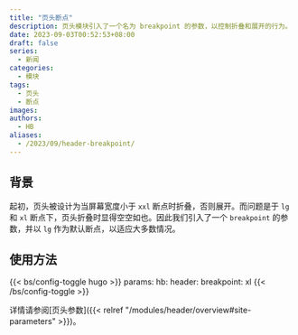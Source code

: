 ```yaml
---
title: "页头断点"
description: 页头模块引入了一个名为 breakpoint 的参数，以控制折叠和展开的行为。
date: 2023-09-03T00:52:53+08:00
draft: false
series:
  - 新闻
categories:
  - 模块
tags:
  - 页头
  - 断点
images:
authors:
  - HB
aliases:
  - /2023/09/header-breakpoint/
---
```


## 背景

起初，页头被设计为当屏幕宽度小于 `xxl` 断点时折叠，否则展开。而问题是于 `lg` 和 `xl` 断点下，页头折叠时显得空空如也。因此我们引入了一个 `breakpoint` 的参数，并以 `lg` 作为默认断点，以适应大多数情况。

## 使用方法

{{< bs/config-toggle hugo >}}
params:
  hb:
    header:
      breakpoint: xl
{{< /bs/config-toggle >}}

详情请参阅[页头参数]({{< relref "/modules/header/overview#site-parameters" >}})。
